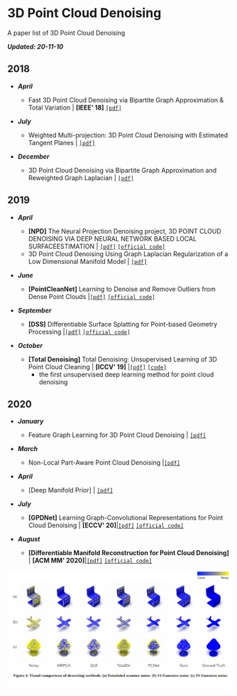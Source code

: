 # 3D Point Cloud Denoising
A paper list of 3D Point Cloud Denoising

_**Updated: 20-11-10**_

## 2018

- ***April***
  - Fast 3D Point Cloud Denoising via Bipartite Graph Approximation & Total Variation | **[IEEE' 18]** [`[pdf]`](https://arxiv.org/pdf/1804.10831.pdf)

- ***July***
  - Weighted Multi-projection: 3D Point Cloud Denoising with Estimated Tangent Planes | [`[pdf]`](https://arxiv.org/pdf/1807.00253.pdf)

- ***December***
  - 3D Point Cloud Denoising via Bipartite Graph Approximation and Reweighted Graph Laplacian | [`[pdf]`](https://arxiv.org/pdf/1812.07711.pdf)

## 2019

- ***April***
  - **[NPD]** The Neural Projection Denoising project, 3D POINT CLOUD DENOISING VIA DEEP NEURAL NETWORK BASED LOCAL SURFACEESTIMATION  | [`[pdf]`](https://arxiv.org/pdf/1904.04427.pdf) [`[official code]`](https://github.com/chaojingduan/Neural-Projection) 
  - 3D Point Cloud Denoising Using Graph Laplacian Regularization of a Low Dimensional Manifold Model | [`[pdf]`](https://arxiv.org/pdf/1803.07252.pdf)

- ***June***
  - **[PointCleanNet]** Learning to Denoise and Remove Outliers from Dense Point Clouds |[`[pdf]`](https://arxiv.org/pdf/1901.01060.pdf) [`[official code]`](https://github.com/mrakotosaon/pointcleannet) 

- ***September***
  - **[DSS]** Differentiable Surface Splatting for Point-based Geometry Processing |[`[pdf]`](https://arxiv.org/pdf/1906.04173.pdf) [`[official code]`](https://github.com/yifita/DSS) 

- ***October***
  - **[Total Denoising]** Total Denoising: Unsupervised Learning of 3D Point Cloud Cleaning | **[ICCV' 19]** |[`[pdf]`](https://arxiv.org/pdf/1904.07615.pdf) [`[code]`](https://github.com/phermosilla/TotalDenoising)
    - the first unsupervised deep learning method for point cloud denoising



## 2020

- ***January***
  - Feature Graph Learning for 3D Point Cloud Denoising  | [`[pdf]`](https://arxiv.org/pdf/1907.09138.pdf)

- ***March***
  - Non-Local Part-Aware Point Cloud Denoising  |[`[pdf]`](https://arxiv.org/pdf/2003.06631.pdf)

- ***April***
  - [Deep Manifold Prior] | [`[pdf]`](https://arxiv.org/pdf/2004.04242.pdf)

- ***July***
  - **[GPDNet]** Learning Graph-Convolutional Representations for Point Cloud Denoising | **[ECCV' 20]**|[`[pdf]`](https://arxiv.org/pdf/2007.02578.pdf) [`[official code]`](https://github.com/diegovalsesia/GPDNet) 

- ***August***
  - **[Differentiable Manifold Reconstruction for Point Cloud Denoising]** | **[ACM MM' 2020]**|[`[pdf]`](https://arxiv.org/pdf/2007.13551.pdf) [`[official code]`](https://github.com/luost26/DMRDenoise) 

<p align="center">
  <img width="1000" src="/assets/comparison_of_denoising_methods.png" "Visual comparison of denoising methods.">
</p>
